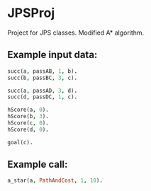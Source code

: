 # JPSProj

Project for JPS classes.
Modified A* algorithm.

## Example input data:

```prolog
succ(a, passAB, 1, b).
succ(b, passBC, 3, c).

succ(a, passAD, 3, d).
succ(d, passDC, 1, c).

hScore(a, 0).
hScore(b, 3).
hScore(c, 0).
hScore(d, 0).

goal(c).
```

## Example call:

```prolog
a_star(a, PathAndCost, 1, 10).
```
